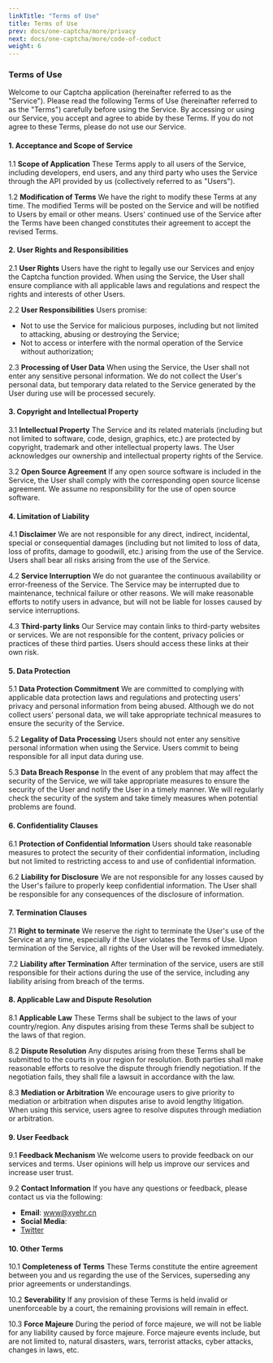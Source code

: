 ```yaml
---
linkTitle: "Terms of Use"
title: Terms of Use
prev: docs/one-captcha/more/privacy
next: docs/one-captcha/more/code-of-coduct
weight: 6
---
```


### Terms of Use

Welcome to our Captcha application (hereinafter referred to as the "Service"). Please read the following Terms of Use (hereinafter referred to as the "Terms") carefully before using the Service. By accessing or using our Service, you accept and agree to abide by these Terms. If you do not agree to these Terms, please do not use our Service.

#### 1. Acceptance and Scope of Service

1.1 **Scope of Application**
These Terms apply to all users of the Service, including developers, end users, and any third party who uses the Service through the API provided by us (collectively referred to as "Users").

1.2 **Modification of Terms**
We have the right to modify these Terms at any time. The modified Terms will be posted on the Service and will be notified to Users by email or other means. Users' continued use of the Service after the Terms have been changed constitutes their agreement to accept the revised Terms.

#### 2. User Rights and Responsibilities

2.1 **User Rights**
Users have the right to legally use our Services and enjoy the Captcha function provided. When using the Service, the User shall ensure compliance with all applicable laws and regulations and respect the rights and interests of other Users.

2.2 **User Responsibilities**
Users promise:
- Not to use the Service for malicious purposes, including but not limited to attacking, abusing or destroying the Service;
- Not to access or interfere with the normal operation of the Service without authorization;

2.3 **Processing of User Data**
When using the Service, the User shall not enter any sensitive personal information. We do not collect the User's personal data, but temporary data related to the Service generated by the User during use will be processed securely.

#### 3. Copyright and Intellectual Property

3.1 **Intellectual Property**
The Service and its related materials (including but not limited to software, code, design, graphics, etc.) are protected by copyright, trademark and other intellectual property laws. The User acknowledges our ownership and intellectual property rights of the Service.

3.2 **Open Source Agreement**
If any open source software is included in the Service, the User shall comply with the corresponding open source license agreement. We assume no responsibility for the use of open source software.

#### 4. Limitation of Liability

4.1 **Disclaimer**
We are not responsible for any direct, indirect, incidental, special or consequential damages (including but not limited to loss of data, loss of profits, damage to goodwill, etc.) arising from the use of the Service. Users shall bear all risks arising from the use of the Service.

4.2 **Service Interruption**
We do not guarantee the continuous availability or error-freeness of the Service. The Service may be interrupted due to maintenance, technical failure or other reasons. We will make reasonable efforts to notify users in advance, but will not be liable for losses caused by service interruptions.

4.3 **Third-party links**
Our Service may contain links to third-party websites or services. We are not responsible for the content, privacy policies or practices of these third parties. Users should access these links at their own risk.

#### 5. Data Protection

5.1 **Data Protection Commitment**
We are committed to complying with applicable data protection laws and regulations and protecting users' privacy and personal information from being abused. Although we do not collect users' personal data, we will take appropriate technical measures to ensure the security of the Service.

5.2 **Legality of Data Processing**
Users should not enter any sensitive personal information when using the Service. Users commit to being responsible for all input data during use.

5.3 **Data Breach Response**
In the event of any problem that may affect the security of the Service, we will take appropriate measures to ensure the security of the User and notify the User in a timely manner. We will regularly check the security of the system and take timely measures when potential problems are found.

#### 6. Confidentiality Clauses

6.1 **Protection of Confidential Information**
Users should take reasonable measures to protect the security of their confidential information, including but not limited to restricting access to and use of confidential information.

6.2 **Liability for Disclosure**
We are not responsible for any losses caused by the User's failure to properly keep confidential information. The User shall be responsible for any consequences of the disclosure of information.

#### 7. Termination Clauses

7.1 **Right to terminate**
We reserve the right to terminate the User's use of the Service at any time, especially if the User violates the Terms of Use. Upon termination of the Service, all rights of the User will be revoked immediately.

7.2 **Liability after Termination**
After termination of the service, users are still responsible for their actions during the use of the service, including any liability arising from breach of the terms.

#### 8. Applicable Law and Dispute Resolution

8.1 **Applicable Law**
These Terms shall be subject to the laws of your country/region. Any disputes arising from these Terms shall be subject to the laws of that region.

8.2 **Dispute Resolution**
Any disputes arising from these Terms shall be submitted to the courts in your region for resolution. Both parties shall make reasonable efforts to resolve the dispute through friendly negotiation. If the negotiation fails, they shall file a lawsuit in accordance with the law.

8.3 **Mediation or Arbitration**
We encourage users to give priority to mediation or arbitration when disputes arise to avoid lengthy litigation. When using this service, users agree to resolve disputes through mediation or arbitration.

#### 9. User Feedback

9.1 **Feedback Mechanism**
We welcome users to provide feedback on our services and terms. User opinions will help us improve our services and increase user trust.

9.2 **Contact Information**
If you have any questions or feedback, please contact us via the following:
- **Email**: www@xyehr.cn
- **Social Media**:
- [Twitter](https://x.com/Tech__Art)

#### 10. Other Terms

10.1 **Completeness of Terms**
These Terms constitute the entire agreement between you and us regarding the use of the Services, superseding any prior agreements or understandings.

10.2 **Severability**
If any provision of these Terms is held invalid or unenforceable by a court, the remaining provisions will remain in effect.

10.3 **Force Majeure**
During the period of force majeure, we will not be liable for any liability caused by force majeure. Force majeure events include, but are not limited to, natural disasters, wars, terrorist attacks, cyber attacks, changes in laws, etc.
